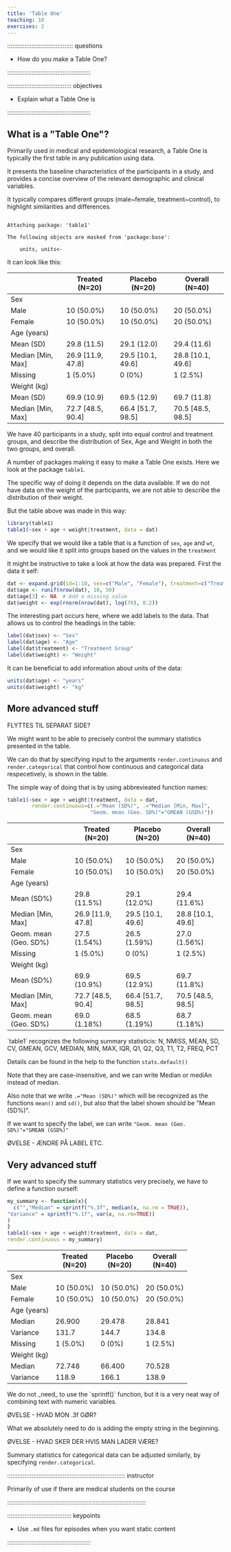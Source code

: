 ```yaml
---
title: 'Table One'
teaching: 10
exercises: 2
---
```


:::::::::::::::::::::::::::::::::::::: questions 

- How do you make a Table One?

::::::::::::::::::::::::::::::::::::::::::::::::

::::::::::::::::::::::::::::::::::::: objectives

- Explain what a Table One is

::::::::::::::::::::::::::::::::::::::::::::::::

## What is a "Table One"?

Primarily used in medical and epidemiological research,
a Table One is typically the first table in any publication
using data.

It presents the baseline characteristics of the participants
in a study, and provides a concise overview of the relevant
demographic and clinical variables. 

It typically compares different groups (male~female, treatment~control), to highlight similarities and differences.



``` output

Attaching package: 'table1'
```

``` output
The following objects are masked from 'package:base':

    units, units<-
```

It can look like this:
<!--html_preserve--><div class="Rtable1"><table class="Rtable1">
<thead>
<tr>
<th class='rowlabel firstrow lastrow'></th>
<th class='firstrow lastrow'><span class='stratlabel'>Treated<br><span class='stratn'>(N=20)</span></span></th>
<th class='firstrow lastrow'><span class='stratlabel'>Placebo<br><span class='stratn'>(N=20)</span></span></th>
<th class='firstrow lastrow'><span class='stratlabel'>Overall<br><span class='stratn'>(N=40)</span></span></th>
</tr>
</thead>
<tbody>
<tr>
<td class='rowlabel firstrow'>Sex</td>
<td class='firstrow'></td>
<td class='firstrow'></td>
<td class='firstrow'></td>
</tr>
<tr>
<td class='rowlabel'>Male</td>
<td>10 (50.0%)</td>
<td>10 (50.0%)</td>
<td>20 (50.0%)</td>
</tr>
<tr>
<td class='rowlabel lastrow'>Female</td>
<td class='lastrow'>10 (50.0%)</td>
<td class='lastrow'>10 (50.0%)</td>
<td class='lastrow'>20 (50.0%)</td>
</tr>
<tr>
<td class='rowlabel firstrow'>Age (years)</td>
<td class='firstrow'></td>
<td class='firstrow'></td>
<td class='firstrow'></td>
</tr>
<tr>
<td class='rowlabel'>Mean (SD)</td>
<td>29.8 (11.5)</td>
<td>29.1 (12.0)</td>
<td>29.4 (11.6)</td>
</tr>
<tr>
<td class='rowlabel'>Median [Min, Max]</td>
<td>26.9 [11.9, 47.8]</td>
<td>29.5 [10.1, 49.6]</td>
<td>28.8 [10.1, 49.6]</td>
</tr>
<tr>
<td class='rowlabel lastrow'>Missing</td>
<td class='lastrow'>1 (5.0%)</td>
<td class='lastrow'>0 (0%)</td>
<td class='lastrow'>1 (2.5%)</td>
</tr>
<tr>
<td class='rowlabel firstrow'>Weight (kg)</td>
<td class='firstrow'></td>
<td class='firstrow'></td>
<td class='firstrow'></td>
</tr>
<tr>
<td class='rowlabel'>Mean (SD)</td>
<td>69.9 (10.9)</td>
<td>69.5 (12.9)</td>
<td>69.7 (11.8)</td>
</tr>
<tr>
<td class='rowlabel lastrow'>Median [Min, Max]</td>
<td class='lastrow'>72.7 [48.5, 90.4]</td>
<td class='lastrow'>66.4 [51.7, 98.5]</td>
<td class='lastrow'>70.5 [48.5, 98.5]</td>
</tr>
</tbody>
</table>
</div><!--/html_preserve-->
We have 40 participants in a study, split into equal control and treatment groups,
and describe the distribution of Sex, Age and Weight in both the two groups, and overall.

A number of packages making it easy to make a Table One exists. Here we look
at the package `table1`.

The specific way of doing it depends on the data available. If we do not have
data on the weight of the participants, we are not able to describe the distribution
of their weight.

But the table above was made in this way:


``` r
library(table1)
table1(~sex + age + weight|treatment, data = dat)
```
We specify that we would like a table that is a function of `sex`, `age` and
`wt`, and we would like it split into groups based on the values in the `treatment`

It might be instructive to take a look at how the data was prepared.
First the data it self:

``` r
dat <- expand.grid(id=1:10, sex=c("Male", "Female"), treatment=c("Treated", "Placebo"))
dat$age <- runif(nrow(dat), 10, 50)
dat$age[3] <- NA  # Add a missing value
dat$weight <- exp(rnorm(nrow(dat), log(70), 0.2))
```

The interesting part occurs here, where we add labels to the data. That
allows us to control the headings in the table:

``` r
label(dat$sex) <- "Sex"
label(dat$age) <- "Age"
label(dat$treatment) <- "Treatment Group"
label(dat$weight) <- "Weight"
```

It can be beneficial to add information about units of the data:

``` r
units(dat$age) <- "years"
units(dat$weight) <- "kg"
```


## More advanced stuff

FLYTTES TIL SEPARAT SIDE?

We might want to be able to precisely control the summary
statistics presented in the table. 

We can do that by specifying input to the arguments
`render.continuous` and `render.categorical` that
control how continuous and categorical data respecetively,
is shown in the table.

The simple way of doing that is by using abbrevieated
function names:


``` r
table1(~sex + age + weight|treatment, data = dat,
        render.continuous=c(.="Mean (SD%)", .="Median [Min, Max]",
                           "Geom. mean (Geo. SD%)"="GMEAN (GSD%)"))
```

<!--html_preserve--><div class="Rtable1"><table class="Rtable1">
<thead>
<tr>
<th class='rowlabel firstrow lastrow'></th>
<th class='firstrow lastrow'><span class='stratlabel'>Treated<br><span class='stratn'>(N=20)</span></span></th>
<th class='firstrow lastrow'><span class='stratlabel'>Placebo<br><span class='stratn'>(N=20)</span></span></th>
<th class='firstrow lastrow'><span class='stratlabel'>Overall<br><span class='stratn'>(N=40)</span></span></th>
</tr>
</thead>
<tbody>
<tr>
<td class='rowlabel firstrow'>Sex</td>
<td class='firstrow'></td>
<td class='firstrow'></td>
<td class='firstrow'></td>
</tr>
<tr>
<td class='rowlabel'>Male</td>
<td>10 (50.0%)</td>
<td>10 (50.0%)</td>
<td>20 (50.0%)</td>
</tr>
<tr>
<td class='rowlabel lastrow'>Female</td>
<td class='lastrow'>10 (50.0%)</td>
<td class='lastrow'>10 (50.0%)</td>
<td class='lastrow'>20 (50.0%)</td>
</tr>
<tr>
<td class='rowlabel firstrow'>Age (years)</td>
<td class='firstrow'></td>
<td class='firstrow'></td>
<td class='firstrow'></td>
</tr>
<tr>
<td class='rowlabel'>Mean (SD%)</td>
<td>29.8 (11.5%)</td>
<td>29.1 (12.0%)</td>
<td>29.4 (11.6%)</td>
</tr>
<tr>
<td class='rowlabel'>Median [Min, Max]</td>
<td>26.9 [11.9, 47.8]</td>
<td>29.5 [10.1, 49.6]</td>
<td>28.8 [10.1, 49.6]</td>
</tr>
<tr>
<td class='rowlabel'>Geom. mean (Geo. SD%)</td>
<td>27.5 (1.54%)</td>
<td>26.5 (1.59%)</td>
<td>27.0 (1.56%)</td>
</tr>
<tr>
<td class='rowlabel lastrow'>Missing</td>
<td class='lastrow'>1 (5.0%)</td>
<td class='lastrow'>0 (0%)</td>
<td class='lastrow'>1 (2.5%)</td>
</tr>
<tr>
<td class='rowlabel firstrow'>Weight (kg)</td>
<td class='firstrow'></td>
<td class='firstrow'></td>
<td class='firstrow'></td>
</tr>
<tr>
<td class='rowlabel'>Mean (SD%)</td>
<td>69.9 (10.9%)</td>
<td>69.5 (12.9%)</td>
<td>69.7 (11.8%)</td>
</tr>
<tr>
<td class='rowlabel'>Median [Min, Max]</td>
<td>72.7 [48.5, 90.4]</td>
<td>66.4 [51.7, 98.5]</td>
<td>70.5 [48.5, 98.5]</td>
</tr>
<tr>
<td class='rowlabel lastrow'>Geom. mean (Geo. SD%)</td>
<td class='lastrow'>69.0 (1.18%)</td>
<td class='lastrow'>68.5 (1.19%)</td>
<td class='lastrow'>68.7 (1.18%)</td>
</tr>
</tbody>
</table>
</div><!--/html_preserve-->
`table1` recognizes the following summary statisticis:
N, NMISS, MEAN, SD, CV, GMEAN, GCV, MEDIAN, MIN, MAX, IQR, 
Q1, Q2, Q3, T1, T2, FREQ, PCT

Details can be found in the help to the function `stats.default()` 

Note that they are case-insensitive, and we can write Median or mediAn instead
of median. 

Also note that we write `.="Mean (SD%)"` which will be recognized
as the functions `mean()` and `sd()`, but also that the label shown should be
"Mean (SD%)".

If we want to specify the label, we can write `"Geom. mean (Geo. SD%)"="GMEAN (GSD%)"`

ØVELSE - ÆNDRE PÅ LABEL ETC.

## Very advanced stuff

If we want to specify the summary statistics very precisely, we have to 
define a function ourself:


``` r
my_summary <- function(x){
  c("","Median" = sprintf("%.3f", median(x, na.rm = TRUE)),
"Variance" = sprintf("%.1f", var(x, na.rm=TRUE))
)
}
table1(~sex + age + weight|treatment, data = dat,
render.continuous = my_summary)
```

<!--html_preserve--><div class="Rtable1"><table class="Rtable1">
<thead>
<tr>
<th class='rowlabel firstrow lastrow'></th>
<th class='firstrow lastrow'><span class='stratlabel'>Treated<br><span class='stratn'>(N=20)</span></span></th>
<th class='firstrow lastrow'><span class='stratlabel'>Placebo<br><span class='stratn'>(N=20)</span></span></th>
<th class='firstrow lastrow'><span class='stratlabel'>Overall<br><span class='stratn'>(N=40)</span></span></th>
</tr>
</thead>
<tbody>
<tr>
<td class='rowlabel firstrow'>Sex</td>
<td class='firstrow'></td>
<td class='firstrow'></td>
<td class='firstrow'></td>
</tr>
<tr>
<td class='rowlabel'>Male</td>
<td>10 (50.0%)</td>
<td>10 (50.0%)</td>
<td>20 (50.0%)</td>
</tr>
<tr>
<td class='rowlabel lastrow'>Female</td>
<td class='lastrow'>10 (50.0%)</td>
<td class='lastrow'>10 (50.0%)</td>
<td class='lastrow'>20 (50.0%)</td>
</tr>
<tr>
<td class='rowlabel firstrow'>Age (years)</td>
<td class='firstrow'></td>
<td class='firstrow'></td>
<td class='firstrow'></td>
</tr>
<tr>
<td class='rowlabel'>Median</td>
<td>26.900</td>
<td>29.478</td>
<td>28.841</td>
</tr>
<tr>
<td class='rowlabel'>Variance</td>
<td>131.7</td>
<td>144.7</td>
<td>134.8</td>
</tr>
<tr>
<td class='rowlabel lastrow'>Missing</td>
<td class='lastrow'>1 (5.0%)</td>
<td class='lastrow'>0 (0%)</td>
<td class='lastrow'>1 (2.5%)</td>
</tr>
<tr>
<td class='rowlabel firstrow'>Weight (kg)</td>
<td class='firstrow'></td>
<td class='firstrow'></td>
<td class='firstrow'></td>
</tr>
<tr>
<td class='rowlabel'>Median</td>
<td>72.748</td>
<td>66.400</td>
<td>70.528</td>
</tr>
<tr>
<td class='rowlabel lastrow'>Variance</td>
<td class='lastrow'>118.9</td>
<td class='lastrow'>166.1</td>
<td class='lastrow'>138.9</td>
</tr>
</tbody>
</table>
</div><!--/html_preserve-->
We do not _need_ to use the `sprintf()` function, but it is a very neat way of 
combining text with numeric variables. 

ØVELSE - HVAD MON .3f GØR?

What we absolutely need to do is adding the empty string in the beginning.

ØVELSE -  HVAD SKER DER HVIS MAN LADER VÆRE?


Summary statistics for categorical data can be adjusted similarly, by specifying
`render.categorical`.


:::::::::::::::::::::::::::::::::::::::::::::::::::::::::::::::::::: instructor

Primarily of use if there are medical students on the course

::::::::::::::::::::::::::::::::::::::::::::::::::::::::::::::::::::::::::::::::


::::::::::::::::::::::::::::::::::::: keypoints 

- Use `.md` files for episodes when you want static content

::::::::::::::::::::::::::::::::::::::::::::::::

